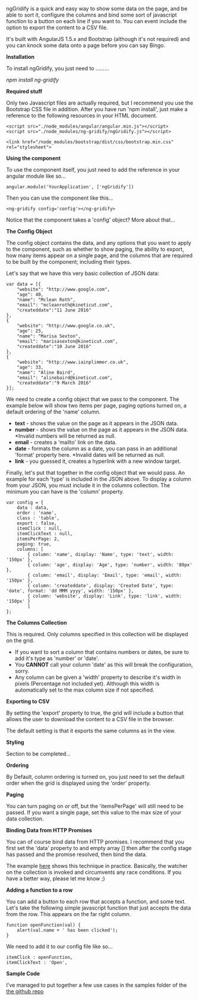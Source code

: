 ngGridify is a quick and easy way to show some data on the page, and be able to sort it, configure the columns and bind some sort of javascript function to a button on each line if you want to. You can event include the option to export the content to a CSV file.

It's built with AngularJS 1.5.x and Bootstrap (although it's not required) and you can knock some data onto a page before you can say Bingo.

**Installation**

To install ngGridify, you just need to .........

_npm install ng-gridify_

**Required stuff**

Only two Javascript files are actually required, but I recommend you use the Bootstrap CSS file in addition. After you have run 'npm install', just make a reference to the following resources in your HTML document.

    <script src="./node_modules/angular/angular.min.js"></script>
    <script src="./node_modules/ng-gridify/ngGridify.js"></script>

    <link href="/node_modules/bootstrap/dist/css/bootstrap.min.css" rel="stylesheet">

**Using the component**

To use the component itself, you just need to add the reference in your angular module like so...

    angular.module('YourApplication', ['ngGridify'])

Then you can use the component like this...

    <ng-gridify config='config'></ng-gridify>

Notice that the component takes a 'config' object? More about that...

**The Config Object**

The config object contains the data, and any options that you want to apply to the component, such as whether to show paging, the ability to export, how many items appear on a single page, and the columns that are required to be built by the component; including their types.

Let's say that we have this very basic collection of JSON data:

    var data = [{
        "website": "http://www.google.com",
        "age": 40,
        "name": "Mclean Roth",
        "email": "mcleanroth@kineticut.com",
        "createddate":"11 June 2016"
    },
    {
        "website": "http://www.google.co.uk",
        "age": 25,
        "name": "Marisa Sexton",
        "email": "marisasexton@kineticut.com",
        "createddate":"10 June 2016"
    },
    {
        "website": "http://www.iainplimmer.co.uk",
        "age": 33,
        "name": "Aline Baird",
        "email": "alinebaird@kineticut.com",
        "createddate":"9 March 2016"
    }];

We need to create a config object that we pass to the component. The example below will show two items per page, paging options turned on, a default ordering of the 'name' column. 

* **text** - shows the value on the page as it appears in the JSON data.
* **number** - shows the value on the page as it appears in the JSON data. *Invalid numbers will be returned as null.
* **email** - creates a 'mailto' link on the data.
* **date** - formats the column as a date, you can pass in an additional 'format' property here. *Invalid dates will be returned as null.
* **link** - you guessed it, creates a hyperlink with a new window target. 

Finally, let's put that together in the config object that we would pass. An example for each 'type' is included in the JSON above. To display a column from your JSON, you must include it in the columns collection. The minimum you can have is the 'column' property. 

    var config = {
        data : data,
        order : 'name', 
        class : 'table',
        export : false,
        itemClick : null,
        itemClickText : null,
        itemsPerPage: 2,
        paging: true,
        columns: [
            { column: 'name', display: 'Name', type: 'text', width: '150px' }, 
            { column: 'age', display: 'Age', type: 'number', width: '80px' },
            { column: 'email', display: 'Email', type: 'email', width: '150px' },
            { column: 'createddate', display: 'Created Date', type: 'date', format: 'dd MMM yyyy', width: '150px' },
            { column: 'website', display: 'Link', type: 'link', width: '150px' }
            ]         
    };

**The Columns Collection** 

This is required. Only columns specified in this collection will be displayed on the grid.

* If you want to sort a column that contains numbers or dates, be sure to add it's type as 'number' or 'date'. 
* You **CANNOT** call your column 'date' as this will break the configuration, sorry.
* Any column can be given a 'width' property to describe it's width in pixels (Percentage not included yet). Although this width is automatically set to the max column size if not specified.

**Exporting to CSV**

By setting the 'export' property to true, the grid will include a button that allows the user to download the content to a CSV file in the browser. 

The default setting is that it exports the same columns as in the view.

**Styling**

Section to be completed...

**Ordering**

By Default, column ordering is turned on, you just need to set the default order when the grid is displayed using the 'order' property.

**Paging**

You can turn paging on or off, but the 'itemsPerPage' will still need to be passed. If you want a single page, set this value to the max size of your data collection.



**Binding Data from HTTP Promises**

You can of course bind data from HTTP promises. I recommend that you first set the 'data' property to and empty array [] then after the config stage has passed and the promise resolved, then bind the data. 

The example [here](https://github.com/iainplimmer/ngGridify/blob/master/samples/GettingDataFromHttp.html) shows this technique in practice. Basically, the watcher on the collection is invoked and circumvents any race conditions. If you have a better way, please let me know ;)  

**Adding a function to a row**

You can add a button to each row that accepts a function, and some text. Let's take the following simple javascript function that just accepts the data from the row. This appears on the far right column.

    function openFunction(val) {
        alert(val.name + ' has been clicked');
    }

We need to add it to our config file like so...

    itemClick : openFunction,
    itemClickText : 'Open',

**Sample Code**

I've managed to put together a few use cases in the samples folder of the [the github repo](https://github.com/iainplimmer/ngGridify)
